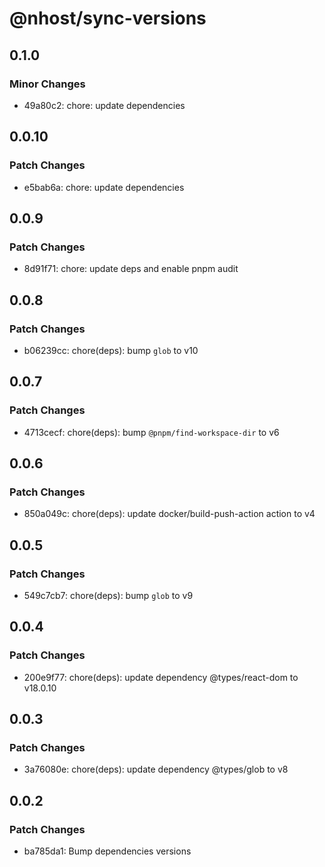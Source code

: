 # @nhost/sync-versions

## 0.1.0

### Minor Changes

- 49a80c2: chore: update dependencies

## 0.0.10

### Patch Changes

- e5bab6a: chore: update dependencies

## 0.0.9

### Patch Changes

- 8d91f71: chore: update deps and enable pnpm audit

## 0.0.8

### Patch Changes

- b06239cc: chore(deps): bump `glob` to v10

## 0.0.7

### Patch Changes

- 4713cecf: chore(deps): bump `@pnpm/find-workspace-dir` to v6

## 0.0.6

### Patch Changes

- 850a049c: chore(deps): update docker/build-push-action action to v4

## 0.0.5

### Patch Changes

- 549c7cb7: chore(deps): bump `glob` to v9

## 0.0.4

### Patch Changes

- 200e9f77: chore(deps): update dependency @types/react-dom to v18.0.10

## 0.0.3

### Patch Changes

- 3a76080e: chore(deps): update dependency @types/glob to v8

## 0.0.2

### Patch Changes

- ba785da1: Bump dependencies versions
